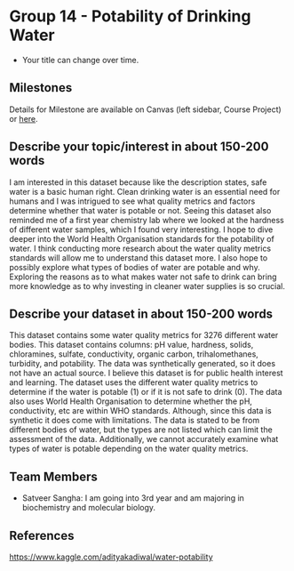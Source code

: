 # Group 14 - Potability of Drinking Water

- Your title can change over time.

## Milestones

Details for Milestone are available on Canvas (left sidebar, Course Project) or [here](https://firas.moosvi.com/courses/data301/project/milestone01.html).

## Describe your topic/interest in about 150-200 words

I am interested in this dataset because like the description states, safe water is a basic human right. Clean drinking water is an essential need for humans and I was intrigued to see what quality metrics and factors determine whether that water is potable or not. Seeing this dataset also reminded me of a first year chemistry lab where we looked at the hardness of different water samples, which I found very interesting. I hope to dive deeper into the World Health Organisation standards for the potability of water. I think conducting more research about the water quality metrics standards will allow me to understand this dataset more. I also hope to possibly explore what types of bodies of water are potable and why. Exploring the reasons as to what makes water not safe to drink can bring more knowledge as to why investing in cleaner water supplies is so crucial. 

## Describe your dataset in about 150-200 words

This dataset contains some water quality metrics for 3276 different water bodies. This dataset contains columns: pH value, hardness, solids, chloramines, sulfate, conductivity, organic carbon, trihalomethanes, turbidity, and potability. The data was synthetically generated, so it does not have an actual source. I believe this dataset is for public health interest and learning. The dataset uses the different water quality metrics to determine if the water is potable (1) or if it is not safe to drink (0). The data also uses World Health Organisation to determine whether the pH, conductivity, etc are within WHO standards. Although, since this data is synthetic it does come with limitations. The data is stated to be from different bodies of water, but the types are not listed which can limit the assessment of the data. Additionally, we cannot accurately examine what types of water is potable depending on the water quality metrics.

## Team Members

- Satveer Sangha: I am going into 3rd year and am majoring in biochemistry and molecular biology.


## References

https://www.kaggle.com/adityakadiwal/water-potability
